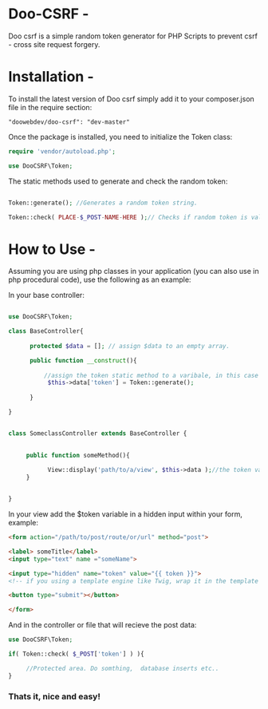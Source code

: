 Doo-CSRF - 
========

Doo csrf is a simple random token generator for PHP Scripts to prevent csrf - cross site request forgery.

Installation -
============
To install the latest version of Doo csrf simply add it to your composer.json file in the require section:

```
"doowebdev/doo-csrf": "dev-master"
```

Once the package is installed, you need to initialize the Token class:

```PHP
require 'vendor/autoload.php';

use DooCSRF\Token;

```

The static methods used to generate and check the random token:
```PHP 

Token::generate(); //Generates a random token string.

Token::check( PLACE-$_POST-NAME-HERE );// Checks if random token is valid.

```

How to Use -
==========
Assuming you are using php classes in your application (you can also use in php procedural code), use the following as an example:

In your base controller:

```PHP

use DooCSRF\Token;

class BaseController{
     
      protected $data = []; // assign $data to an empty array.

      public function __construct(){
      
          //assign the token static method to a varibale, in this case it's the token variable create by the data array
           $this->data['token'] = Token::generate();
      
      }

}


class SomeclassController extends BaseController {

     
     public function someMethod(){
     
           View::display('path/to/a/view', $this->data );//the token variable is past through to the view via the                                                                    $this->data array.
     }


}

```
In your view add the $token variable in a hidden input within your form, example:

```HTML
<form action="/path/to/post/route/or/url" method="post">

<label> someTitle</label>
<input type="text" name ="someName">

<input type="hidden" name="token" value="{{ token }}"> 
<!-- if you using a template engine like Twig, wrap it in the template brackets ( or whatever is given), if not use good old php <?php echo $token; ?> -->

<button type="submit"></button>

</form>

```

And in the controller or file that will recieve the post data:

```PHP
use DooCSRF\Token; 

if( Token::check( $_POST['token'] ) ){

     //Protected area. Do somthing,  database inserts etc..
}

```

### Thats it, nice and easy!
